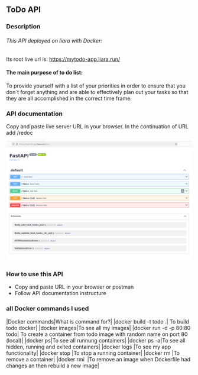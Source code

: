 ## ToDo API


### Description

###### This API deployed on liara with Docker:
Its root live url is: https://mytodo-app.liara.run/

#### The main purpose of to do list:
To provide yourself with a list of your priorities in order to ensure that you don`t
forget anything and are able to effectively plan out your tasks so that they are all
accomplished in the correct time frame.



### API documentation

Copy and paste live server URL in your browser. In the continuation of URL add /redoc

![documentation](https://github.com/FahimeMirveisi/Python_for_Deployment/blob/main/ToDo_app_fastapi_docker_assignment5/To_Do_App/assets/docs.png)

### How to use this API

- Copy and paste URL in your browser or postman
- Follow API documentation instructure

###  all Docker commands I used

|Docker commands|What is command for?|
|docker build -t todo .| To build todo docker|
|docker images|To see all my images|
|docker run -d -p 80:80 todo| To create a container from todo image with random name on port 80 (local)|
|docker ps|To see all runnung containers|
|docker ps -a|To see all hidden, running and exited containers|
|docker logs <CONTAINER NAME> |To see my app functionality|
|docker stop <CONTAINER NAME> |To stop a running container|
|docker rm <CONTAINER NAME> |To remove a container|
|docker rmi <IMAGE NAME> |To remove an image when Dockerfile had changes an then rebuild a new image|
